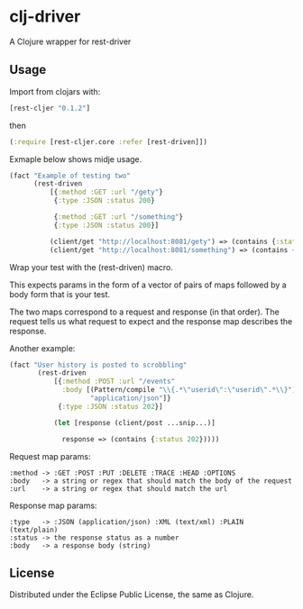 # clj-driver

A Clojure wrapper for rest-driver

## Usage

Import from clojars with:

```clj
[rest-cljer "0.1.2"]
```

then

```clj
(:require [rest-cljer.core :refer [rest-driven]])
```

Exmaple below shows midje usage.

```clj
(fact "Example of testing two"
      (rest-driven
          [{:method :GET :url "/gety"}
           {:type :JSON :status 200}

           {:method :GET :url "/something"}
           {:type :JSON :status 200}]

          (client/get "http://localhost:8081/gety") => (contains {:status 200})
          (client/get "http://localhost:8081/something") => (contains {:status 200})))
```

Wrap your test with the (rest-driven) macro.

This expects params in the form of a vector of pairs of maps followed by a body form that is your test.

The two maps correspond to a request and response (in that order). The request tells us what request to expect and the response map describes the response.

Another example:

```clj
(fact "User history is posted to scrobbling"
       (rest-driven
           [{:method :POST :url "/events"
             :body [(Pattern/compile "\\{.*\"userid\":\"userid\".*\\}")
                    "application/json"]}
            {:type :JSON :status 202}]

           (let [response (client/post ...snip...)]

             response => (contains {:status 202}))))
```

Request map params:

    :method -> :GET :POST :PUT :DELETE :TRACE :HEAD :OPTIONS
    :body   -> a string or regex that should match the body of the request
    :url    -> a string or regex that should match the url

Response map params:

    :type   -> :JSON (application/json) :XML (text/xml) :PLAIN (text/plain)
    :status -> the response status as a number
    :body   -> a response body (string)


## License

Distributed under the Eclipse Public License, the same as Clojure.
